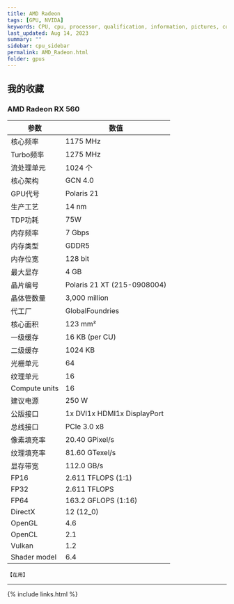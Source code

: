 ```yaml
---
title: AMD Radeon
tags: [GPU, NVIDA]
keywords: CPU, cpu, processor, qualification, information, pictures, core, frequency, chip packaging, packaging, cpu info, x86, collection, amd, cyrix, harris, ibm, idt, iit, intel, motorola, nec, sgs, sgs-thomson, siemens, ST, signetics, mhs, ti, texas instruments, ulsi, umc, weitek, zilog, 3002, 4004, 4040, 8008, 808x, 8085, 8088, 8086, 80188, 80186, 80286, 286, 80386, 386, i386, Am386, 386sx, 386dx, 486, i486, 586, 486sx, 486dx, overdrive, 487, pentium, 586, 5x86, 386dlc, 386slc, 486dx2, mmx, ppro, pentium-pro, pro, athlon, duron, z80, dirk oppelt, dirk, oppelt, engineering, sample, samples, NVIDIA, GeForce, GPU
last_updated: Aug 14, 2023
summary: ""
sidebar: cpu_sidebar
permalink: AMD_Radeon.html
folder: gpus
---
```


## 我的收藏

### AMD Radeon RX 560

| 参数 | 数值 |
| ------ | ------ |
| 核心频率 | 1175 MHz |
| Turbo频率 | 1275 MHz |
| 流处理单元 | 1024 个 |
| 核心架构 | GCN 4.0 |
| GPU代号 | Polaris 21 |
| 生产工艺 | 14 nm |
| TDP功耗 | 75W |
| 内存频率 | 7 Gbps |
| 内存类型 | GDDR5 |
| 内存位宽 | 128 bit |
| 最大显存 | 4 GB |
| 晶片编号 | Polaris 21 XT (215-0908004) |
| 晶体管数量 | 3,000 million |
| 代工厂 | GlobalFoundries |
| 核心面积 | 123 mm² |
| 一级缓存 | 16 KB (per CU) |
| 二级缓存 | 1024 KB |
| 光栅单元 | 64 |
| 纹理单元 | 16 |
| Compute units | 16 |
| 建议电源 | 250 W |
| 公版接口 | 1x DVI1x HDMI1x DisplayPort |
| 总线接口 | PCIe 3.0 x8 |
| 像素填充率 | 20.40 GPixel/s |
| 纹理填充率 | 81.60 GTexel/s |
| 显存带宽 | 112.0 GB/s |
| FP16 | 2.611 TFLOPS (1:1) |
| FP32 | 2.611 TFLOPS |
| FP64 | 163.2 GFLOPS (1:16) |
| DirectX | 12 (12_0) |
| OpenGL | 4.6 |
| OpenCL | 2.1 |
| Vulkan | 1.2 |
| Shader model | 6.4 |

```
【在用】
```

---------

{% include links.html %}
